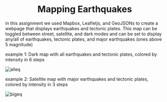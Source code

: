 <h1 Align="Center"> Mapping Earthquakes </h1>

<p> in this assignment we used Mapbox, Leafletjs, and GeoJSONs to create a webpage that displays earthquakes and tectonic plates. This map can be toggled between street, satellite, and dark modes and can be set to display any/all of earthquakes, tectonic plates, and major earthquakes (ones above 5 magnitude)</p>

<p> example 1: Dark map with all earthquakes and tectonic plates, colored by intensity in 6 steps</p>

![alleq](https://user-images.githubusercontent.com/106105597/191610027-a96df271-08aa-415f-9c04-5329f2af8257.png)

<p> example 2: Satellite map with major earthquakes and tectonic plates, colored by intensity in 3 steps</p>

![bigeq](https://user-images.githubusercontent.com/106105597/191610036-4e0365cf-7c98-404f-8ac0-5054392aa277.png)

